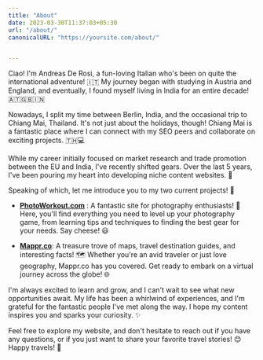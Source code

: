 ```yaml
---
title: "About"
date: 2023-03-30T11:37:03+05:30
url: "/about/"
canonicalURL: "https://yoursite.com/about/"


---
```


Ciao! I'm Andreas De Rosi, a fun-loving Italian who's been on quite the international adventure! 🇮🇹 My journey began with studying in Austria and England, and eventually, I found myself living in India for an entire decade! 🇦🇹🇬🇧🇮🇳

Nowadays, I split my time between Berlin, India, and the occasional trip to Chiang Mai, Thailand. It's not just about the holidays, though! Chiang Mai is a fantastic place where I can connect with my SEO peers and collaborate on exciting projects. 🇹🇭💻

While my career initially focused on market research and trade promotion between the EU and India, I've recently shifted gears. Over the last 5 years, I've been pouring my heart into developing niche content websites. 🚀

Speaking of which, let me introduce you to my two current projects! 🌟

- **[PhotoWorkout.com](https://www.photoworkout.com#?)**
: A fantastic site for photography enthusiasts! 📸 Here, you'll find everything you need to level up your photography game, from learning tips and techniques to finding the best gear for your needs. Say cheese! 😃

- **[Mappr.co](https://www.mappr.co#?)**: A treasure trove of maps, travel destination guides, and interesting facts! 🗺️ Whether you're an avid traveler or just love geography, Mappr.co has you covered. Get ready to embark on a virtual journey across the globe! 🌐

I'm always excited to learn and grow, and I can't wait to see what new opportunities await. My life has been a whirlwind of experiences, and I'm grateful for the fantastic people I've met along the way. I hope my content inspires you and sparks your curiosity. ✨

Feel free to explore my website, and don't hesitate to reach out if you have any questions, or if you just want to share your favorite travel stories! 😊 Happy travels! 🎉